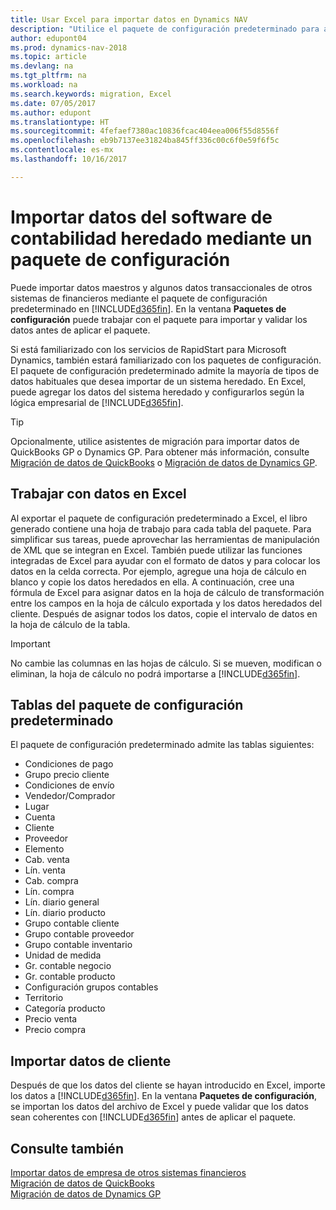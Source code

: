 ```yaml
---
title: Usar Excel para importar datos en Dynamics NAV
description: "Utilice el paquete de configuración predeterminado para agregar datos de cliente en Excel e importar los datos en Dynamics NAV."
author: edupont04
ms.prod: dynamics-nav-2018
ms.topic: article
ms.devlang: na
ms.tgt_pltfrm: na
ms.workload: na
ms.search.keywords: migration, Excel
ms.date: 07/05/2017
ms.author: edupont
ms.translationtype: HT
ms.sourcegitcommit: 4fefaef7380ac10836fcac404eea006f55d8556f
ms.openlocfilehash: eb9b7137ee31824ba845ff336c00c6f0e59f6f5c
ms.contentlocale: es-mx
ms.lasthandoff: 10/16/2017

---
```

# <a name="importing-data-from-legacy-accounting-software-using-a-configuration-package"></a>Importar datos del software de contabilidad heredado mediante un paquete de configuración
Puede importar datos maestros y algunos datos transaccionales de otros sistemas de financieros mediante el paquete de configuración predeterminado en [!INCLUDE[d365fin](includes/d365fin_md.md)]. En la ventana **Paquetes de configuración** puede trabajar con el paquete para importar y validar los datos antes de aplicar el paquete.  

Si está familiarizado con los servicios de RapidStart para Microsoft Dynamics, también estará familiarizado con los paquetes de configuración. El paquete de configuración predeterminado admite la mayoría de tipos de datos habituales que desea importar de un sistema heredado. En Excel, puede agregar los datos del sistema heredado y configurarlos según la lógica empresarial de [!INCLUDE[d365fin](includes/d365fin_md.md)].  

> [!TIP]  
>   Opcionalmente, utilice asistentes de migración para importar datos de QuickBooks GP o Dynamics GP. Para obtener más información, consulte [Migración de datos de QuickBooks](ui-extensions-quickbooks-data-migration.md) o [Migración de datos de Dynamics GP](ui-extensions-dynamicsgp-data-migration.md).  

## <a name="working-with-data-in-excel"></a>Trabajar con datos en Excel
Al exportar el paquete de configuración predeterminado a Excel, el libro generado contiene una hoja de trabajo para cada tabla del paquete. Para simplificar sus tareas, puede aprovechar las herramientas de manipulación de XML que se integran en Excel. También puede utilizar las funciones integradas de Excel para ayudar con el formato de datos y para colocar los datos en la celda correcta. Por ejemplo, agregue una hoja de cálculo en blanco y copie los datos heredados en ella. A continuación, cree una fórmula de Excel para asignar datos en la hoja de cálculo de transformación entre los campos en la hoja de cálculo exportada y los datos heredados del cliente. Después de asignar todos los datos, copie el intervalo de datos en la hoja de cálculo de la tabla.  

> [!IMPORTANT]  
>  No cambie las columnas en las hojas de cálculo. Si se mueven, modifican o eliminan, la hoja de cálculo no podrá importarse a [!INCLUDE[d365fin](includes/d365fin_md.md)].

## <a name="tables-in-the-default-configuration-package"></a>Tablas del paquete de configuración predeterminado
El paquete de configuración predeterminado admite las tablas siguientes:

-   Condiciones de pago
-   Grupo precio cliente
-   Condiciones de envío
-   Vendedor/Comprador
-   Lugar
-   Cuenta
-   Cliente
-   Proveedor
-   Elemento
-   Cab. venta
-   Lín. venta
-   Cab. compra
-   Lín. compra
-   Lín. diario general
-   Lín. diario producto
-   Grupo contable cliente
-   Grupo contable proveedor
-   Grupo contable inventario
-   Unidad de medida
-   Gr. contable negocio
-   Gr. contable producto
-   Configuración grupos contables
-   Territorio
-   Categoría producto
-   Precio venta
-   Precio compra

## <a name="importing-customer-data"></a>Importar datos de cliente
Después de que los datos del cliente se hayan introducido en Excel, importe los datos a [!INCLUDE[d365fin](includes/d365fin_md.md)]. En la ventana **Paquetes de configuración**, se importan los datos del archivo de Excel y puede validar que los datos sean coherentes con [!INCLUDE[d365fin](includes/d365fin_md.md)] antes de aplicar el paquete.

## <a name="see-also"></a>Consulte también
[Importar datos de empresa de otros sistemas financieros](upload-data.md)  
[Migración de datos de QuickBooks](ui-extensions-quickbooks-data-migration.md)  
[Migración de datos de Dynamics GP](ui-extensions-dynamicsgp-data-migration.md)

